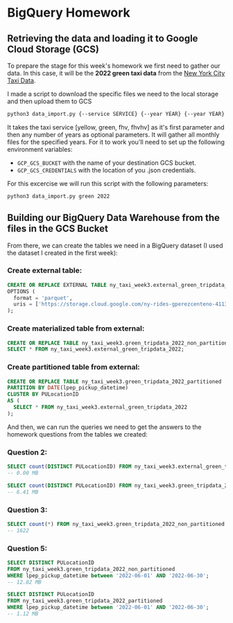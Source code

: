 # BigQuery Homework


## Retrieving the data and loading it to Google Cloud Storage (GCS)

To prepare the stage for this week's homework we first need to gather our data. 
In this case, it will be the <b>2022 green taxi data</b> from the [New York City Taxi Data](https://www.nyc.gov/site/tlc/about/tlc-trip-record-data.page).

I made a script to download the specific files we need to the local storage and then upload them to GCS
```bash
python3 data_import.py {--service SERVICE} {--year YEAR} {--year YEAR} ... {--year YEAR}
```

It takes the taxi service [yellow, green, fhv, fhvhv] as it's first parameter and then any number of years as optional parameters.
It will gather all monthly files for the specified years. 
For it to work you'll need to set up the following environment variables:
 - `GCP_GCS_BUCKET` with the name of your destination GCS bucket. 
 - `GCP_GCS_CREDENTIALS` with the location of you .json credentials.

For this excercise we will run this script with the following parameters: 
```bash
python3 data_import.py green 2022
```


## Building our BigQuery Data Warehouse from the files in the GCS Bucket

From there, we can create the tables we need in a BigQuery dataset (I used the dataset I created in the first week):


### Create external table:
```sql
CREATE OR REPLACE EXTERNAL TABLE ny_taxi_week3.external_green_tripdata_2022
OPTIONS (
  format = 'parquet',
  uris = ['https://storage.cloud.google.com/ny-rides-gperezcenteno-411315-terra-bucket/green/green_tripdata_2022-*.parquet']
); 
```

### Create materialized table from external:
```sql
CREATE OR REPLACE TABLE ny_taxi_week3.green_tripdata_2022_non_partitioned AS
SELECT * FROM ny_taxi_week3.external_green_tripdata_2022;
```

### Create partitioned table from external:
```sql
CREATE OR REPLACE TABLE ny_taxi_week3.green_tripdata_2022_partitioned
PARTITION BY DATE(lpep_pickup_datetime) 
CLUSTER BY PULocationID 
AS (
  SELECT * FROM ny_taxi_week3.external_green_tripdata_2022
);
```

And then, we can run the queries we need to get the answers to the homework questions from the tables we created:

### Question 2:
```sql
SELECT count(DISTINCT PULocationID) FROM ny_taxi_week3.external_green_tripdata_2022;
-- 0.00 MB
```
```sql
SELECT count(DISTINCT PULocationID) FROM ny_taxi_week3.green_tripdata_2022_non_partitioned;
-- 6.41 MB
```

### Question 3:
```sql
SELECT count(*) FROM ny_taxi_week3.green_tripdata_2022_non_partitioned WHERE fare_amount = 0;
-- 1622
```

### Question 5:
```sql
SELECT DISTINCT PULocationID 
FROM ny_taxi_week3.green_tripdata_2022_non_partitioned 
WHERE lpep_pickup_datetime between '2022-06-01' AND '2022-06-30';
-- 12.82 MB
```
```sql
SELECT DISTINCT PULocationID 
FROM ny_taxi_week3.green_tripdata_2022_partitioned 
WHERE lpep_pickup_datetime between '2022-06-01' AND '2022-06-30';
-- 1.12 MB
```